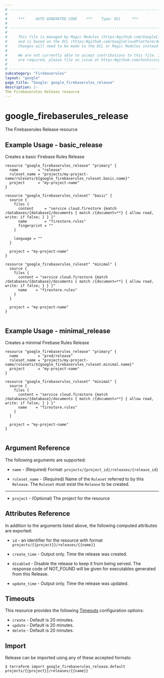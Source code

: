 ```yaml
---
# ----------------------------------------------------------------------------
#
#     ***     AUTO GENERATED CODE    ***    Type: DCL     ***
#
# ----------------------------------------------------------------------------
#
#     This file is managed by Magic Modules (https:#github.com/GoogleCloudPlatform/magic-modules)
#     and is based on the DCL (https:#github.com/GoogleCloudPlatform/declarative-resource-client-library).
#     Changes will need to be made to the DCL or Magic Modules instead of here.
#
#     We are not currently able to accept contributions to this file. If changes
#     are required, please file an issue at https:#github.com/hashicorp/terraform-provider-google/issues/new/choose
#
# ----------------------------------------------------------------------------
subcategory: "Firebaserules"
layout: "google"
page_title: "Google: google_firebaserules_release"
description: |-
The Firebaserules Release resource
---
```


# google_firebaserules_release

The Firebaserules Release resource

## Example Usage - basic_release
Creates a basic Firebase Rules Release
```hcl
resource "google_firebaserules_release" "primary" {
  name         = "release"
  ruleset_name = "projects/my-project-name/rulesets/${google_firebaserules_ruleset.basic.name}"
  project      = "my-project-name"
}

resource "google_firebaserules_ruleset" "basic" {
  source {
    files {
      content     = "service cloud.firestore {match /databases/{database}/documents { match /{document=**} { allow read, write: if false; } } }"
      name        = "firestore.rules"
      fingerprint = ""
    }

    language = ""
  }

  project = "my-project-name"
}

resource "google_firebaserules_ruleset" "minimal" {
  source {
    files {
      content = "service cloud.firestore {match /databases/{database}/documents { match /{document=**} { allow read, write: if false; } } }"
      name    = "firestore.rules"
    }
  }

  project = "my-project-name"
}


```
## Example Usage - minimal_release
Creates a minimal Firebase Rules Release
```hcl
resource "google_firebaserules_release" "primary" {
  name         = "prod/release"
  ruleset_name = "projects/my-project-name/rulesets/${google_firebaserules_ruleset.minimal.name}"
  project      = "my-project-name"
}

resource "google_firebaserules_ruleset" "minimal" {
  source {
    files {
      content = "service cloud.firestore {match /databases/{database}/documents { match /{document=**} { allow read, write: if false; } } }"
      name    = "firestore.rules"
    }
  }

  project = "my-project-name"
}


```

## Argument Reference

The following arguments are supported:

* `name` -
  (Required)
  Format: `projects/{project_id}/releases/{release_id}`
  
* `ruleset_name` -
  (Required)
  Name of the `Ruleset` referred to by this `Release`. The `Ruleset` must exist the `Release` to be created.
  


- - -

* `project` -
  (Optional)
  The project for the resource
  


## Attributes Reference

In addition to the arguments listed above, the following computed attributes are exported:

* `id` - an identifier for the resource with format `projects/{{project}}/releases/{{name}}`

* `create_time` -
  Output only. Time the release was created.
  
* `disabled` -
  Disable the release to keep it from being served. The response code of NOT_FOUND will be given for executables generated from this Release.
  
* `update_time` -
  Output only. Time the release was updated.
  
## Timeouts

This resource provides the following
[Timeouts](/docs/configuration/resources.html#timeouts) configuration options:

- `create` - Default is 20 minutes.
- `update` - Default is 20 minutes.
- `delete` - Default is 20 minutes.

## Import

Release can be imported using any of these accepted formats:

```
$ terraform import google_firebaserules_release.default projects/{{project}}/releases/{{name}}
```



